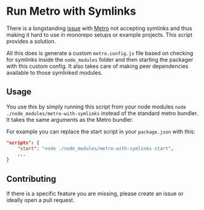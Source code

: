 # Run Metro with Symlinks

There is a longstanding [issue](https://github.com/facebook/metro/issues/1#issuecomment-386852670) with [Metro](https://github.com/facebook/metro) not accepting symlinks and thus making it hard to use in monorepo setups or example projects. This script provides a solution. 

All this does is generate a custom `metro.config.js` file based on checking for symlinks inside the `node_modules` folder and then starting the packager with this custom config. It also takes care of making peer dependencies available to those symlinked modules. 

## Usage

You use this by simply running this script from your node modules `node ./node_modules/metro-with-symlinks` instead of the standard metro bundler. It takes the same arguments as the Metro bundler. 

For example you can replace the start script in your `package.json` with this: 

```json
"scripts": {
    "start": "node ./node_modules/metro-with-symlinks start",
    ...
}
```

## Contributing

If there is a specific feature you are missing, please create an issue or ideally open a pull request. 